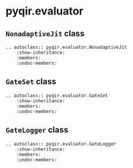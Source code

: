 # pyqir.evaluator

## `NonadaptiveJit` class

```{eval-rst}
.. autoclass:: pyqir.evaluator.NonadaptiveJit
    :show-inheritance:
    :members:
    :undoc-members:
```

## `GateSet` class

```{eval-rst}
.. autoclass:: pyqir.evaluator.GateSet
    :show-inheritance:
    :members:
    :undoc-members:
```

## `GateLogger` class

```{eval-rst}
.. autoclass:: pyqir.evaluator.GateLogger
    :show-inheritance:
    :members:
    :undoc-members:
```
